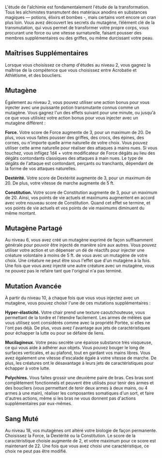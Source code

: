 L'étude de l'alchimie est fondamentalement l'étude de la transformation. Tous les alchimistes transmutent des matériaux anodins en substances magiques — potions, élixirs et bombes -, mais certains vont encore un cran plus loin. Vous avez découvert les secrets du mutagène, l’élément clé de la transmutation, qui vous permet de transformer votre propre corps, vous procurant une force ou une vitesse surnaturelle, faisant pousser des membres supplémentaires ou des griffes, ou même durcissant votre peau.

## Maîtrises Supplémentaires
Lorsque vous choisissez ce champ d'études au niveau 2, vous gagnez la maîtrise de la compétence que vous choisissez entre Acrobatie et Athlétisme, et des boucliers.

## Mutagène
Également au niveau 2, vous pouvez utiliser une action bonus pour vous injecter avec une puissante potion transmutante connus comme un mutagène. Vous gagnez l'un des effets suivant pour une minute, ou jusqu'à ce que vous utilisiez votre action bonus pour vous injecter avec un mutagène différent : 

**Force.** Votre score de Force augmente de 3, pour un maximum de 20. De plus, vous vous faites pousser des griffes, des crocs, des épines, des cornes, ou n'importe quelle arme naturelle de votre choix. Vous pouvez utiliser cette arme naturelle pour réaliser des attaques à mains nues. Si vous touchez, vous infligez 1d4 + votre modificateur de Force dégâts au lieu des dégâts contondants classiques des attaques à main nues. Le type de dégâts de l'attaque est contondant, perçants ou tranchants, dépendant de la forme de vos attaques naturelles.

**Dextérité.** Votre score de Dextérité augmente de 3, pour un maximum de 20. De plus, votre vitesse de marche augmente de 5 ft.

**Constitution.** Votre score de Constitution augmente de 3, pour un maximum de 20. Ainsi, vos points de vie actuels et maximums augmentent en accord avec votre nouveau score de Constitution. Quand cet effet se termine, et vos points de vie actuels et vos points de vie maximums diminuent du même montant.

## Mutagène Partagé
Au niveau 6, vous avez créé un mutagène exprimé de façon suffisamment générale pour pouvoir être injecté de manière sûre aux autres. Vous pouvez utiliser votre action et un dépenser un dé de réactifs pour injecter une créature volontaire à moins de 5 ft. de vous avec un mutagène de votre choix. Une créature ne peut être sous l'effet que d'un mutagène à la fois. Une fois que vous avez injecté une autre créature avec un mutagène, vous ne pouvez pas le refaire tant que l'original n'a pas terminé.

## Mutation Avancée
À partir du niveau 10, à chaque fois que vous vous injectez avec un mutagène, vous pouvez choisir l'une de ces mutations supplémentaires : 

**Hyper-élasticité.** Votre chair prend une texture caoutchouteuse, vous permettant de la tordre et l'étendre facilement. Les armes de mêlées que vous utilisez sont considérés comme avec la propriété Portée, si elles ne l'ont pas déjà. De plus, vous avez l'avantage aux jets de caractéristiques pour échapper la lutte ou pour se défaire de liens.

**Mucilagineux.** Votre peau secrète une épaisse substance très visqueuse, ce qui vous aide à adhérer aux objets. Vous pouvez bouger le long de surfaces verticales, et au plafond, tout en gardant vos mains libres. Vous avez également une vitesse d'escalade égale à votre vitesse de marche. De plus, les créatures ont le désavantage à leurs jets de caractéristiques pour échapper à votre lutte.

**Polychires.** Vous faites grossir une deuxième paire de bras. Ces bras sont complètement fonctionnels et peuvent être utilisés pour tenir des armes et des boucliers (vous permettant de tenir deux armes à deux mains, ou 4 armes à une main), réaliser les composantes somatiques d'un sort, et faire d'autres actions, même si les bras ne vous donnent pas d'actions supplémentaires par eux-mêmes.

## Sang Muté
Au niveau 18, vos mutagènes ont altéré votre biologie de façon permanente. Choisissez la Force, la Dextérité ou la Constitution. Le score de la caractéristique choisie augmente de 2, et votre maximum pour ce score est maintenant de 22. Une fois que vous avez choisi une caractéristique, ce choix ne peut pas être modifié.